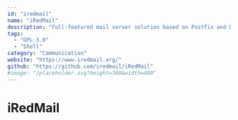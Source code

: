 ```yaml
---
id: "iredmail"
name: "iRedMail"
description: "Full-featured mail server solution based on Postfix and Dovecot."
tags:
  - "GPL-3.0"
  - "Shell"
category: "Communication"
website: "https://www.iredmail.org/"
github: "https://github.com/iredmail/iRedMail"
#image: "/placeholder.svg?height=300&width=400"
---
```


# iRedMail
